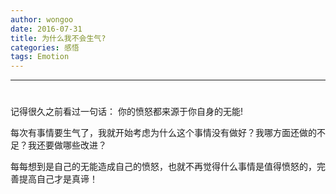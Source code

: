 ```yaml
---
author: wongoo
date: 2016-07-31
title: 为什么我不会生气?
categories: 感悟
tags: Emotion
---
```

---
# 

记得很久之前看过一句话： 你的愤怒都来源于你自身的无能!

每次有事情要生气了，我就开始考虑为什么这个事情没有做好？我哪方面还做的不足？我还要做哪些改进？

每每想到是自己的无能造成自己的愤怒，也就不再觉得什么事情是值得愤怒的，完善提高自己才是真谛！



